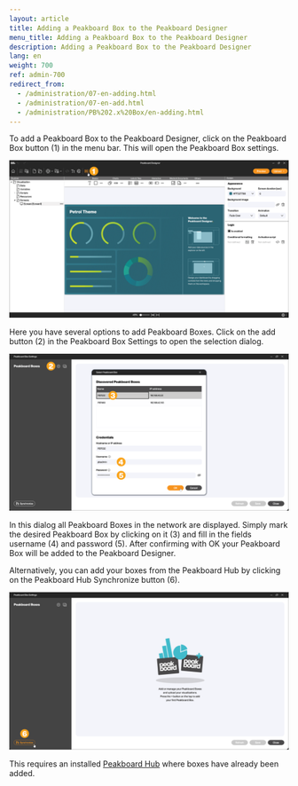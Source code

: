 ```yaml
---
layout: article
title: Adding a Peakboard Box to the Peakboard Designer
menu_title: Adding a Peakboard Box to the Peakboard Designer
description: Adding a Peakboard Box to the Peakboard Designer
lang: en
weight: 700
ref: admin-700
redirect_from:
  - /administration/07-en-adding.html
  - /administration/07-en-add.html
  - /administration/PB%202.x%20Box/en-adding.html
---
```


To add a Peakboard Box to the Peakboard Designer, click on the Peakboard Box button (1) in the menu bar. This will open the Peakboard Box settings.

![Peakboard Box button](/assets/images/admin/add/en_add-box-01.png)

Here you have several options to add Peakboard Boxes.
Click on the add button (2) in the Peakboard Box Settings to open the selection dialog.

![Peakboard Box selection](/assets/images/admin/add/en_add-box-02.png)

In this dialog all Peakboard Boxes in the network are displayed.
Simply mark the desired Peakboard Box by clicking on it (3) and fill in the fields username (4) and password (5).
After confirming with OK your Peakboard Box will be added to the Peakboard Designer.

Alternatively, you can add your boxes from the Peakboard Hub by clicking on the Peakboard Hub Synchronize button (6).

![Peakboard Hub synchronization](/assets/images/admin/add/en_add-box-03.png)

This requires an installed [Peakboard Hub](/hub/en-hub_installation.html) where boxes have already been added.
